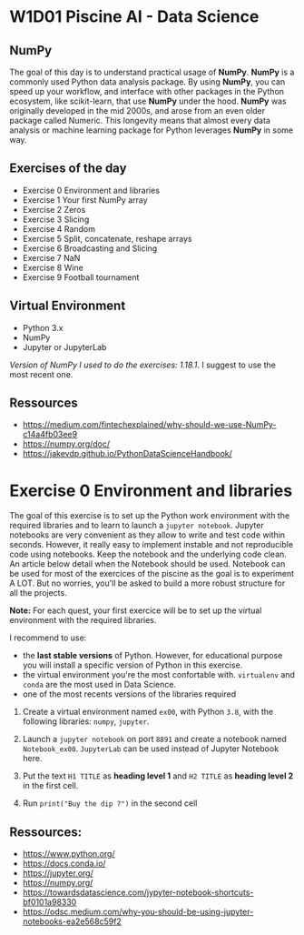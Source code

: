 # W1D01  Piscine AI - Data Science

## NumPy 
The goal of this day is to understand practical usage of **NumPy**. **NumPy** is a commonly used Python data analysis package. By using **NumPy**, you can speed up your workflow, and interface with other packages in the Python ecosystem, like scikit-learn, that use **NumPy** under the hood. **NumPy** was originally developed in the mid 2000s, and arose from an even older package called Numeric. This longevity means that almost every data analysis or machine learning package for Python leverages **NumPy** in some way.

## Exercises of the day

- Exercise 0 Environment and libraries
- Exercise 1 Your first NumPy array
- Exercise 2 Zeros
- Exercise 3 Slicing
- Exercise 4 Random
- Exercise 5 Split, concatenate, reshape arrays
- Exercise 6 Broadcasting and Slicing
- Exercise 7 NaN
- Exercise 8 Wine
- Exercise 9 Football tournament

## Virtual Environment 
- Python 3.x
- NumPy
- Jupyter or JupyterLab

*Version of NumPy I used to do the exercises: 1.18.1*. 
I suggest to use the most recent one.

## Ressources

- https://medium.com/fintechexplained/why-should-we-use-NumPy-c14a4fb03ee9
- https://numpy.org/doc/
- https://jakevdp.github.io/PythonDataScienceHandbook/


# Exercise 0 Environment and libraries

The goal of this exercise is to set up the Python work environment with the required libraries and to learn to launch a `jupyter notebook`. Jupyter notebooks are very convenient as they allow to write and test code within seconds. However, it really easy to implement instable and not reproducible code using notebooks. Keep the notebook and the underlying code clean. An article below detail when the Notebook should be used. Notebook can be used for most of the exercices of the piscine as the goal is to experiment A LOT. But no worries, you'll be asked to build a more robust structure for all the projects. 

**Note:** For each quest, your first exercice will be to set up the virtual environment with the required libraries. 

I recommend to use:

- the **last stable versions** of Python. However, for educational purpose you will install a specific version of Python in this exercise. 
- the virtual environment you're the most confortable with. `virtualenv` and `conda` are the most used in Data Science.
- one of the most recents versions of the libraries required

1. Create a virtual environment named `ex00`, with Python `3.8`, with the following libraries: `numpy`, `jupyter`.

2. Launch a `jupyter notebook` on port `8891` and create a notebook named `Notebook_ex00`. `JupyterLab` can be used instead of Jupyter Notebook here. 

3. Put the text `H1 TITLE` as **heading level 1** and `H2 TITLE` as **heading level 2** in the first cell.

4. Run `print("Buy the dip ?")` in the second cell


## Ressources: 

- https://www.python.org/
- https://docs.conda.io/
- https://jupyter.org/
- https://numpy.org/
- https://towardsdatascience.com/jypyter-notebook-shortcuts-bf0101a98330
- https://odsc.medium.com/why-you-should-be-using-jupyter-notebooks-ea2e568c59f2
